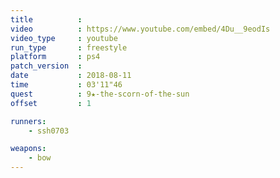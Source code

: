 ```yaml
---
title          :
video          : https://www.youtube.com/embed/4Du__9eodIs
video_type     : youtube
run_type       : freestyle
platform       : ps4
patch_version  :
date           : 2018-08-11
time           : 03'11"46
quest          : 9★-the-scorn-of-the-sun
offset         : 1

runners:
    - ssh0703

weapons:
    - bow
---
```

